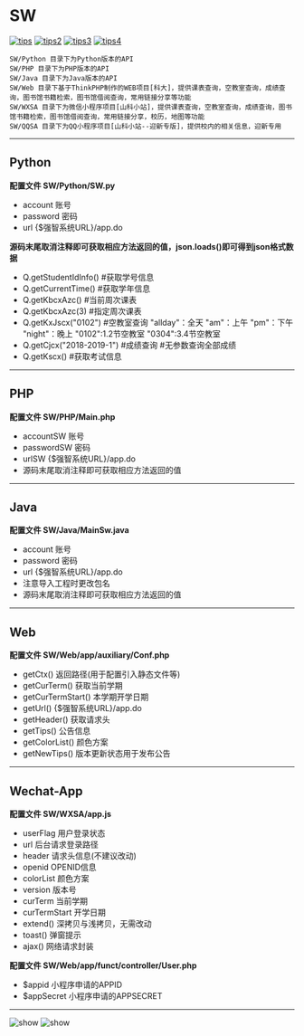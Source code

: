 # SW

[![tips](https://img.shields.io/badge/-更新日志-%234C98F7.svg?style=for-the-badge&logo=azure-pipelines&logoColor=White)](https://github.com/WindrunnerMax/SW/blob/master/ChangeLog.md) 
[![tips2](https://img.shields.io/badge/-通用版本-%234C98F7.svg?style=for-the-badge&logo=monogram&logoColor=White)](https://github.com/WindrunnerMax/SW/tree/master) 
[![tips3](https://img.shields.io/badge/-科大-%234C98F7.svg?style=for-the-badge&logo=sitepoint&logoColor=White)](https://github.com/WindrunnerMax/SW/blob/SDUST/Web/public/show1.jpg) 
[![tips4](https://img.shields.io/badge/-山科小站-%234C98F7.svg?style=for-the-badge&logo=marketo&logoColor=White)](https://github.com/WindrunnerMax/SW/blob/SDUST/Web/public/show2.jpg) 

```
SW/Python 目录下为Python版本的API
SW/PHP 目录下为PHP版本的API
SW/Java 目录下为Java版本的API
SW/Web 目录下基于ThinkPHP制作的WEB项目[科大]，提供课表查询，空教室查询，成绩查询，图书馆书籍检索，图书馆借阅查询，常用链接分享等功能  
SW/WXSA 目录下为微信小程序项目[山科小站]，提供课表查询，空教室查询，成绩查询，图书馆书籍检索，图书馆借阅查询，常用链接分享，校历，地图等功能  
SW/QQSA 目录下为QQ小程序项目[山科小站--迎新专版]，提供校内的相关信息，迎新专用  
```

----
  
## Python

**配置文件 SW/Python/SW.py**
* account 账号
* password 密码
* url {$强智系统URL}/app.do

**源码末尾取消注释即可获取相应方法返回的值，json.loads()即可得到json格式数据**  
* Q.getStudentIdInfo() #获取学号信息
* Q.getCurrentTime() #获取学年信息
* Q.getKbcxAzc() #当前周次课表
* Q.getKbcxAzc(3) #指定周次课表
* Q.getKxJscx("0102") #空教室查询 "allday"：全天 "am"：上午 "pm"：下午 "night"：晚上 "0102":1.2节空教室 "0304":3.4节空教室
* Q.getCjcx("2018-2019-1") #成绩查询 #无参数查询全部成绩
* Q.getKscx() #获取考试信息

----
  
## PHP

**配置文件 SW/PHP/Main.php**
* accountSW 账号
* passwordSW 密码
* urlSW {$强智系统URL}/app.do
* 源码末尾取消注释即可获取相应方法返回的值
----
  
## Java

**配置文件 SW/Java/MainSw.java**
* account 账号
* password 密码
* url {$强智系统URL}/app.do
* 注意导入工程时更改包名
* 源码末尾取消注释即可获取相应方法返回的值

----
## Web  

**配置文件 SW/Web/app/auxiliary/Conf.php**
* getCtx() 返回路径(用于配置引入静态文件等)
* getCurTerm() 获取当前学期
* getCurTermStart() 本学期开学日期
* getUrl() {$强智系统URL}/app.do
* getHeader() 获取请求头
* getTips() 公告信息
* getColorList() 颜色方案
* getNewTips() 版本更新状态用于发布公告

----
## Wechat-App  

**配置文件 SW/WXSA/app.js**
* userFlag 用户登录状态
* url 后台请求登录路径
* header 请求头信息(不建议改动)
* openid OPENID信息
* colorList 颜色方案
* version 版本号
* curTerm 当前学期
* curTermStart 开学日期
* extend() 深拷贝与浅拷贝，无需改动
* toast() 弹窗提示
* ajax() 网络请求封装

**配置文件 SW/Web/app/funct/controller/User.php**
* $appid 小程序申请的APPID
* $appSecret 小程序申请的APPSECRET

----  
  
![show](https://github.com/WindrunnerMax/SW/blob/SDUST/Web/public/show1.jpg)
![show](https://github.com/WindrunnerMax/SW/blob/SDUST/Web/public/show2.jpg)

